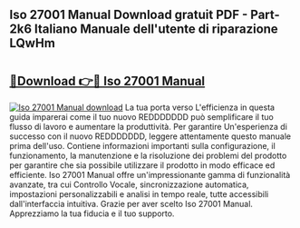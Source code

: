 ## Iso 27001 Manual Download gratuit PDF - Part-2k6 Italiano Manuale dell'utente di riparazione LQwHm

# <h2><a href="http://dfeoc3y.blite.top/?on=Iso+27001+Manual">🔗Download 👉🔴 Iso 27001 Manual</a></h2>

[![Iso 27001 Manual download](https://i.imgur.com/lujVjoI.png)](http://dfeoc3y.blite.top/?on=Iso+27001+Manual)
La tua porta verso L'efficienza in questa guida imparerai come il tuo nuovo REDDDDDDD può semplificare il tuo flusso di lavoro e aumentare la produttività. Per garantire Un'esperienza di successo con il nuovo REDDDDDDD, leggere attentamente questo manuale prima dell'uso. Contiene informazioni importanti sulla configurazione, il funzionamento, la manutenzione e la risoluzione dei problemi del prodotto per garantire che sia possibile utilizzare il prodotto in modo efficace ed efficiente. Iso 27001 Manual offre un'impressionante gamma di funzionalità avanzate, tra cui Controllo Vocale, sincronizzazione automatica, impostazioni personalizzabili e analisi in tempo reale, tutte accessibili dall'interfaccia intuitiva. Grazie per aver scelto Iso 27001 Manual. Apprezziamo la tua fiducia e il tuo supporto.
